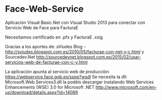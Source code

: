 # Face-Web-Service
Aplicación Visual Basic.Net con Visual Studio 2013 para conectar con Servicio Web de Face para FacturaE

Necesitamos certificado en .pfx y FacturaE .xsig



Gracias a los aportes de:
sViudes Blog -  http://sviudes.blogspot.com.es/2010/05/facturae-con-net-y-c.html 
y Sourcedev.Net http://sourcedevnet.blogspot.com.es/2015/02/usar-servicios-web-de-facturae-con-c-y.html

La aplicación apunta al servicio web de producción: https://webservice.face.gob.es/sspp?wsdl
Se necesita la dll: Microsoft.Web.Services3.dll la podéis descargar instalando Web Services Enhancements (WSE) 3.0 for Microsoft .NET http://www.microsoft.com/en-us/download/details.aspx?id=14089

